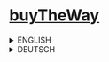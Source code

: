  # [buyTheWay](btw.barisbalci.de)

<!-- ENGLISH -->
<details>
  <summary>
    ENGLISH
  </summary><br>

⚠️ **Note**: This project is currently under development. Some sections and functionalities are still in progress.

## Introduction
"buyTheWay" is a modern e-commerce application that allows users to shop conveniently and efficiently. With intuitive features and seamless navigation, "buyTheWay" becomes a practical companion for everyday shopping.

## Design
You can view the UI design of the page at the following link: [buyTheWay Figma Design](https://barisbalci.de/buyTheWay-UI.pdf)

## Features
- **Shopping Experience**
  - [x] Users can save desired products to a wishlist and later add them to or remove them from the cart.
  - [x] Users can view recently viewed products.
  - [x] Users are suggested similar products from the same category and gender when available.
  - [x] Users can quickly browse products through the mobile menu.
  - [x] Users can filter products by categories, price, size, etc.
  - [ ] Users can search for products. 🚧

- **User Management**:
  - [ ] Users can register and log in with a secure password. 🚧
  - [ ] Authentication methods such as email-password authentication or OAuth (e.g., via Google). 🚧

- **Profile Management**:
  - [ ] Users can manage their profiles, update information, and save their favorites. 🚧

- **Payment Integration**:
  - [ ] Integration with payment providers like PayPal or Stripe for completing orders. 🚧

- **Customer Support**:
  - [ ] Chat support based on multi-agent systems with ChatGPT. 🚧

## Technologies
- **Frontend**: React
- **Backend**: Node.js, Express
- **Database**: MySQL
- **State Management**: Redux Toolkit
- **Styling**: Tailwind CSS
- **API Type**: RESTful API
- **Design Tools**: Figma

## Client-Side Routing
- [x] The application uses **React Router** to enable fast and user-friendly navigation.

## Performance Optimization
- [ ] **Lazy Loading**: Components and resources are loaded as needed to minimize load times. 🚧

## SEO and Accessibility
- [ ] **Lighthouse Score**: The application is optimized for SEO, performance, and accessibility. 🚧
- [x] **Semantic HTML**: For better user experience and accessibility.

## Testing and Code Quality
- [ ] **Unit Tests**: Jest for test coverage. 🚧
- [x] **Code Style**: ESLint and Prettier for consistency.
- [x] **Version Control**: Git with a clear branching strategy.

## Security
- [x] **Proxy Server**: All API requests are routed through a proxy server before reaching the API server, keeping the direct API address hidden for additional security.
- [ ] **Data Encryption**: Sensitive data such as passwords and authentication tokens are encrypted during transmission and in the database. 🚧
- [ ] **CORS Policies**: Strict Cross-Origin Resource Sharing (CORS) policies are implemented to prevent unauthorized requests. 🚧

## Installation

### Frontend
1. Clone the repository:
   ```bash
   git clone git@github.com:barisbalcimusic/buyTheWay-frontend.git
   ```
   or
   ```bash
   git clone https://github.com/barisbalcimusic/buyTheWay-frontend.git
   ```
2. Install dependencies:
   ```bash
   npm install
   ```
3. Start the development server:
   ```bash
   npm run dev
   ```

### Backend
1. Clone the repository:
   ```bash
   git clone git@github.com:barisbalcimusic/buyTheWay-backend.git
   ```
   or
   ```bash
   git clone https://github.com/barisbalcimusic/buyTheWay-backend.git
   ```
2. Install dependencies:
   ```bash
   npm install
   ```
3. Start the development server:
   ```bash
   npm start
   ```

### Proxy Server
1. Clone the repository:
   ```bash
   git clone git@github.com:barisbalcimusic/buyTheWay-proxyServer.git
   ```
   or
   ```bash
   git clone https://github.com/barisbalcimusic/buyTheWay-proxyServer.git
   ```
2. Install dependencies:
   ```bash
   npm install
   ```
3. Start the development server:
   ```bash
   npm start
   ```

## Demo and Screenshots

[buyTheWay Live Demo](https://btw.barisbalci.de)

<img src="https://github.com/user-attachments/assets/b0e24693-c37c-4737-8d0e-6dbad7ae6fc5" alt="screenshot" width="200">
<img src="https://github.com/user-attachments/assets/8384fa77-d4e1-4686-badc-857b62842a725" alt="screenshot" width="200">
<img src="https://github.com/user-attachments/assets/5f4b4108-3409-4b6c-b4d6-1c36bda46de0" alt="screenshot" width="200">
<img src="https://github.com/user-attachments/assets/4073d1cc-64b7-4e92-b788-768b38bdb45c" alt="screenshot" width="200">
<img src="https://github.com/user-attachments/assets/acc1c675-9d12-4bb6-88df-c74a79bf0fab" alt="screenshot" width="200">
<img src="https://github.com/user-attachments/assets/2613b81f-a202-4631-afe3-39d0459c682b" alt="screenshot" width="200">
<img src="https://github.com/user-attachments/assets/34899d1d-21f0-48bf-8b16-83e3fde89e95" alt="screenshot" width="200">
<img src="https://github.com/user-attachments/assets/f5365bb7-074e-4422-a86f-39b20d99eb45" alt="screenshot" width="200">
<img src="https://github.com/user-attachments/assets/156895f0-f986-40d7-b2ca-9f26d578d650" alt="screenshot" width="200">
</details>


<!-- DEUTCH -->
<details>
  <summary>
    DEUTSCH
  </summary><br>

⚠️ **Hinweis**: Dieses Projekt befindet sich derzeit in der Entwicklung. Einige Abschnitte und Funktionalitäten sind noch in Bearbeitung.

## Einleitung
"buyTheWay" ist eine moderne E-Commerce-Anwendung, die es Benutzern ermöglicht, bequem und effizient einzukaufen. Mit intuitiven Funktionen und reibungsloser Navigation wird "buyTheWay" zu einem praktischen Begleiter für den Alltag.

## Design
Das UI-Design der Seite können Sie unter folgendem Link ansehen: [buyTheWay Figma Design](https://barisbalci.de/buyTheWay-UI.pdf)

## Funktionen
- **Einkaufserlebnis**
  - [x] Benutzer können gewünschte Produkte in einer Wunschliste speichern und sie später in den Warenkorb hinzufügen oder löschen.
  - [x] Benutzer können sehen, welche Produkte sie sich zuletzt angesehen haben.
  - [x] Benutzern werden, falls vorhanden, ähnliche Produkte aus der gleichen Kategorie und Geschlecht vorgeschlagen.
  - [x] Benutzer können schnell über das Mobile-Menü durch die Produkte browsen.
  - [x] Benutzer können Produkte nach z.B. Kategorien, Preis, Größe, etc. filtern.
  - [ ] Benutzer können Produkte durchsuchen. 🚧

- **Benutzerverwaltung**:
  - [ ] Benutzer können sich registrieren und mit einem sicheren Passwort einloggen. 🚧
  - [ ] Authentifizierungsmethoden wie E-Mail- und Passwort-Authentifizierung oder OAuth (z.B. über Google). 🚧

- **Profilverwaltung**:
  - [ ] Benutzer können ihr Profil verwalten, Informationen aktualisieren und ihre Favoriten speichern. 🚧

- **Zahlungsintegration**:
  - [ ] Integration von Zahlungsanbietern wie PayPal oder Stripe, um Bestellungen abzuschließen. 🚧

- **Kundendienst**:
  - [ ] Chat-Support basierend auf Multi-Agent-Systemen mit ChatGPT. 🚧

## Technologien
- **Frontend**: React
- **Backend**: Node.js, Express
- **Datenbank**: MySQL
- **State Management**: Redux Toolkit
- **Styling**: Tailwind CSS
- **API-Typ**: RESTful API
- **Design-Tools**: Figma

## Client-Side Routing

- [x] Die Anwendung verwendet **React Router**, um eine schnelle und benutzerfreundliche Navigation zu ermöglichen.

## Performance-Optimierung 
- [ ] **Lazy Loading**: Komponenten und Ressourcen werden bei Bedarf geladen, um die Ladezeiten zu minimieren. 🚧

## SEO und Barrierefreiheit (Accessibility)
- [ ] **Lighthouse Score**: Die Anwendung wird auf SEO, Performance und Barrierefreiheit optimiert. 🚧
- [x] **Semantisches HTML**: Für eine bessere Benutzererfahrung und Barrierefreiheit.

## Testing und Codequalität
- [ ] **Unit Tests**: Jest für die Testabdeckung. 🚧
- [x] **Code Style**: ESLint und Prettier für Konsistenz.
- [x] **Versionskontrolle**: Git mit einer klaren Branch-Strategie.

## Sicherheit
- [x] **Proxy-Server**: Alle API-Anfragen werden über einen Proxy-Server geleitet, bevor sie den API-Server erreichen. Dadurch bleibt die direkte API-Adresse verborgen, was ein zusätzliches Sicherheitsniveau bietet.
- [ ] **Datenverschlüsselung**: Sensible Daten wie Passwörter und Authentifizierungs-Tokens werden sowohl bei der Übertragung als auch in der Datenbank verschlüsselt. 🚧
- [ ] **CORS-Richtlinien**: Strikte Cross-Origin Resource Sharing (CORS)-Richtlinien werden implementiert, um unautorisierte Anfragen zu verhindern. 🚧

## Installation

### Frontend
1. Repository klonen:
   ```bash
   git clone git@github.com:barisbalcimusic/buyTheWay-frontend.git
   ```
   oder
   ```bash
   git clone https://github.com/barisbalcimusic/buyTheWay-frontend.git
   ```
2. Abhängigkeiten installieren:
   ```bash
   npm install
   ```
3. Entwicklungsserver starten:
   ```bash
   npm run dev
   ```

### Backend
1. Repository klonen:
   ```bash
   git clone git@github.com:barisbalcimusic/buyTheWay-backend.git
   ```
   oder
   ```bash
   git clone https://github.com/barisbalcimusic/buyTheWay-backend.git
   ```
2. Abhängigkeiten installieren:
   ```bash
   npm install
   ```
3. Entwicklungsserver starten:
   ```bash
   npm start
   ```

### Proxy Server
1. Repository klonen:
   ```bash
   git clone git@github.com:barisbalcimusic/buyTheWay-proxyServer.git
   ```
   oder
   ```bash
   git clone https://github.com/barisbalcimusic/buyTheWay-proxyServer.git
   ```
2. Abhängigkeiten installieren:
   ```bash
   npm install
   ```
3. Entwicklungsserver starten:
   ```bash
   npm start
   ```

## Demo und Screenshots

[buyTheWay Live-Demo](https://btw.barisbalci.de)

<img src="https://github.com/user-attachments/assets/b0e24693-c37c-4737-8d0e-6dbad7ae6fc5" alt="screenshot" width="200">
<img src="https://github.com/user-attachments/assets/8384fa77-d4e1-4686-badc-857b62842a725" alt="screenshot" width="200">
<img src="https://github.com/user-attachments/assets/5f4b4108-3409-4b6c-b4d6-1c36bda46de0" alt="screenshot" width="200">
<img src="https://github.com/user-attachments/assets/4073d1cc-64b7-4e92-b788-768b38bdb45c" alt="screenshot" width="200">
<img src="https://github.com/user-attachments/assets/acc1c675-9d12-4bb6-88df-c74a79bf0fab" alt="screenshot" width="200">
<img src="https://github.com/user-attachments/assets/2613b81f-a202-4631-afe3-39d0459c682b" alt="screenshot" width="200">
<img src="https://github.com/user-attachments/assets/34899d1d-21f0-48bf-8b16-83e3fde89e95" alt="screenshot" width="200">
<img src="https://github.com/user-attachments/assets/f5365bb7-074e-4422-a86f-39b20d99eb45" alt="screenshot" width="200">
<img src="https://github.com/user-attachments/assets/156895f0-f986-40d7-b2ca-9f26d578d650" alt="screenshot" width="200">
</details>
